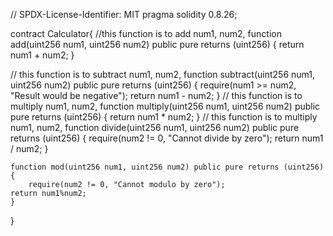 // SPDX-License-Identifier: MIT
pragma solidity  0.8.26;

contract Calculator{
    //this function is to add num1, num2,
    function add(uint256 num1, uint256 num2) public pure returns (uint256) {
        return num1 + num2;
    }

// this function is to subtract num1, num2,
    function subtract(uint256 num1, uint256 num2) public pure returns (uint256) {
        require(num1 >= num2, "Result would be negative");
        return num1 - num2;
    }
// this function is to multiply num1, num2,
    function multiply(uint256 num1, uint256 num2) public pure returns (uint256) {
        return num1 * num2;
    }
// this function is to multiply num1, num2,
    function divide(uint256 num1, uint256 num2) public pure returns (uint256) {
        require(num2 != 0, "Cannot divide by zero");
        return num1 / num2;
    }

    function mod(uint256 num1, uint256 num2) public pure returns (uint256) {
        require(num2 != 0, "Cannot modulo by zero");
    return num1%num2;
    }
}
